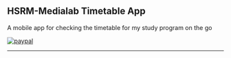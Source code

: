 ## **HSRM-Medialab Timetable App**
A mobile app for checking the timetable for my study program on the go

[![paypal](https://www.paypalobjects.com/de_DE/i/btn/btn_donate_LG.gif)](https://www.paypal.com/cgi-bin/webscr?cmd=_s-xclick&hosted_button_id=JDQ25RR6Z3HFE)
___

